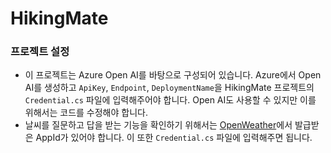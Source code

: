 # HikingMate

### 프로젝트 설정

- 이 프로젝트는 Azure Open AI를 바탕으로 구성되어 있습니다. Azure에서 Open AI를 생성하고 `ApiKey`, `Endpoint`, `DeploymentName`을 HikingMate 프로젝트의 `Credential.cs` 파일에 입력해주어야 합니다. Open AI도 사용할 수 있지만 이를 위해서는 코드를 수정해야 합니다.
- 날씨를 질문하고 답을 받는 기능을 확인하기 위해서는 [OpenWeather]("https://openweathermap.org/")에서 발급받은 AppId가 있어야 합니다. 이 또한 `Credential.cs` 파일에 입력해주면 됩니다.




